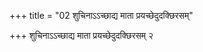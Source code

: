 +++
title = "02 शुचिनाऽऽच्छाद्य माता प्रयच्छेदुदक्छिरसम्"

+++
शुचिनाऽऽच्छाद्य माता प्रयच्छेदुदक्छिरसम् २